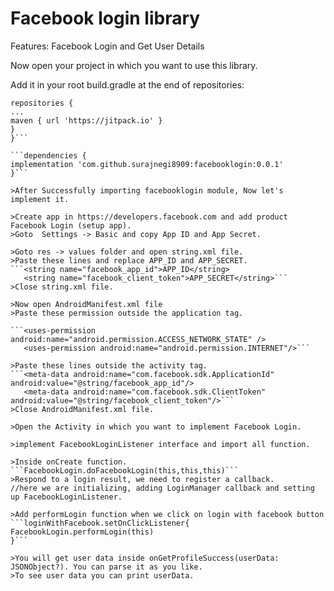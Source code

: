 # Facebook login library

Features:
Facebook Login and Get User Details

Now open your project in which you want to use this library.

Add it in your root build.gradle at the end of repositories:

```allprojects {
repositories {
...
maven { url 'https://jitpack.io' }
}
}```

```dependencies {
implementation 'com.github.surajnegi8909:facebooklogin:0.0.1'
}```

>After Successfully importing facebooklogin module, Now let's implement it.

>Create app in https://developers.facebook.com and add product Facebook Login (setup app).
>Goto  Settings -> Basic and copy App ID and App Secret.

>Goto res -> values folder and open string.xml file.
>Paste these lines and replace APP_ID and APP_SECRET.
```<string name="facebook_app_id">APP_ID</string>
   <string name="facebook_client_token">APP_SECRET</string>```
>Close string.xml file.

>Now open AndroidManifest.xml file 
>Paste these permission outside the application tag.

```<uses-permission android:name="android.permission.ACCESS_NETWORK_STATE" />
   <uses-permission android:name="android.permission.INTERNET"/>```

>Paste these lines outside the activity tag.
```<meta-data android:name="com.facebook.sdk.ApplicationId" android:value="@string/facebook_app_id"/>
   <meta-data android:name="com.facebook.sdk.ClientToken" android:value="@string/facebook_client_token"/>```
>Close AndroidManifest.xml file.

>Open the Activity in which you want to implement Facebook Login.

>implement FacebookLoginListener interface and import all function.

>Inside onCreate function.
```FacebookLogin.doFacebookLogin(this,this,this)```
>Respond to a login result, we need to register a callback.
//here we are initializing, adding LoginManager callback and setting up FacebookLoginListener.

>Add performLogin function when we click on login with facebook button 
```loginWithFacebook.setOnClickListener{
FacebookLogin.performLogin(this)
}```

>You will get user data inside onGetProfileSuccess(userData: JSONObject?). You can parse it as you like.
>To see user data you can print userData.





